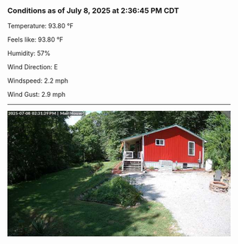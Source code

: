 ### Conditions as of July 8, 2025 at 2:36:45 PM CDT 

Temperature: 93.80 &deg;F

Feels like: 93.80 &deg;F

Humidity: 57%

Wind Direction: E

Windspeed: 2.2 mph

Wind Gust: 2.9 mph

---

<img src="./images/latest.jpeg"/>

